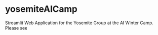# yosemiteAICamp
Streamlit Web Application for the Yosemite Group at the AI Winter Camp.
Please see

